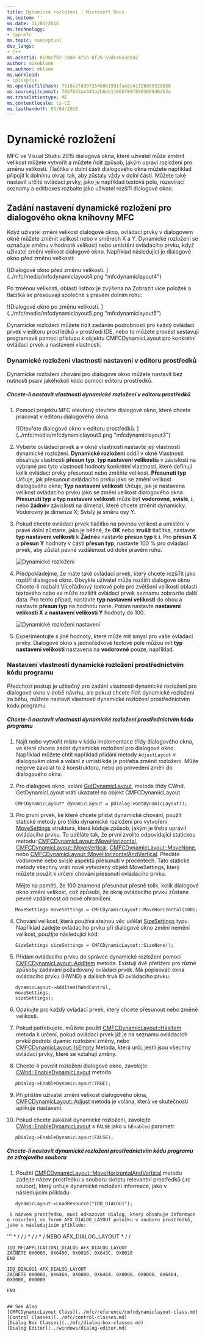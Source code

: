 ```yaml
---
title: Dynamické rozložení | Microsoft Docs
ms.custom: ''
ms.date: 11/04/2016
ms.technology:
- cpp-mfc
ms.topic: conceptual
dev_langs:
- C++
ms.assetid: 8598cfb2-c8d4-4f5a-bf2b-59dc4653e042
author: mikeblome
ms.author: mblome
ms.workload:
- cplusplus
ms.openlocfilehash: 7518e2fdd07254b8b1991fae8a41f26058920858
ms.sourcegitcommit: 76b7653ae443a2b8eb1186b789f8503609d6453e
ms.translationtype: MT
ms.contentlocale: cs-CZ
ms.lasthandoff: 05/04/2018
---
```

# <a name="dynamic-layout"></a>Dynamické rozložení
MFC ve Visual Studiu 2015 dialogová okna, které uživatel může změnit velikost můžete vytvořit a můžete řídit způsob, jakým upraví rozložení pro změnu velikosti. Tlačítka v dolní části dialogového okna můžete například připojit k dolnímu okraji tak, aby zůstaly vždy v dolní části. Můžete také nastavit určité ovládací prvky, jako je například textová pole, rozevírací seznamy a editboxes rozbalte jako uživatel rozšíří dialogové okno.  
  
## <a name="specifying-dynamic-layout-settings-for-an-mfc-dialog-box"></a>Zadání nastavení dynamické rozložení pro dialogového okna knihovny MFC  
 Když uživatel změní velikost dialogové okno, ovládací prvky v dialogovém okně můžete změnit velikost nebo v směrech X a Y. Dynamické rozložení se označuje změnu v hodnotě velikosti nebo umístění ovládacího prvku, když uživatel změní velikost dialogové okno. Například následující je dialogové okno před změnu velikosti:  
  
 ![Dialogové okno před změnu velikosti. ] (../mfc/media/mfcdynamiclayout4.png "mfcdynamiclayout4")  
  
 Po změnou velikosti, oblasti listbox je zvýšena na Zobrazit více položek a tlačítka se přesouvají společně s pravém dolním rohu:  
  
 ![Dialogové okno po změnu velikosti. ] (../mfc/media/mfcdynamiclayout5.png "mfcdynamiclayout5")  
  
 Dynamické rozložení můžete řídit zadáním podrobnosti pro každý ovládací prvek v editoru prostředků v prostředí IDE, nebo to můžete provést sestavují programově pomocí přístupu k objektu CMFCDynamicLayout pro konkrétní ovládací prvek a nastavení vlastností.  
  
### <a name="setting-dynamic-layout-properties-in-the-resource-editor"></a>Dynamické rozložení vlastnosti nastavení v editoru prostředků  
 Dynamické rozložení chování pro dialogové okno můžete nastavit bez nutnosti psaní jakéhokoli kódu pomocí editoru prostředků.  
  
##### <a name="to-set-dynamic-layout-properties-in-the-resource-editor"></a>Chcete-li nastavit vlastnosti dynamické rozložení v editoru prostředků  
  
1.  Pomocí projektu MFC otevřený otevřete dialogové okno, které chcete pracovat v editoru dialogového okna.  
  
     ![Otevřete dialogové okno v editoru prostředků. ] (../mfc/media/mfcdynamiclayout3.png "mfcdynamiclayout3")  
  
2.  Vyberte ovládací prvek a v okně vlastností nastavte její vlastnosti dynamické rozložení. **Dynamické rozložení** oddíl v okně Vlastnosti obsahuje vlastnosti **přesun typ**, **typ nastavení velikosti**a v závislosti na vybrané pro tyto vlastnosti hodnoty konkrétní vlastnosti, které definují kolik ovládací prvky přesunout nebo změňte velikost. **Přesunutí typ** Určuje, jak přesunout ovládacího prvku jako se změní velikost dialogového okna; **Typ nastavení velikosti** Určuje, jak je nastavena velikost ovládacího prvku jako se změní velikost dialogového okna. **Přesunutí typ** a **typ nastavení velikosti** může být **vodorovné**, **svislé**, **i**, nebo **žádné**v závislosti na dimenzí, které chcete změnit dynamicky. Vodorovný je dimenze X; Svislý je směru osy Y.  
  
3.  Pokud chcete ovládací prvek tlačítko na pevnou velikost a umístění v pravé dolní zůstane, jako je běžné, že **OK** nebo **zrušit** tlačítka, nastavte **typ nastavení velikosti** k  **Žádné**a nastavte **přesun typ** k **i**. Pro **přesun X** a **přesun Y** hodnoty v části **přesun typ**, nastavte 100 % pro ovládací prvek, aby zůstat pevné vzdálenost od dolní pravém rohu.  
  
     ![Dynamické rozložení](../mfc/media/mfcdynamiclayout1.png "mfcdynamiclayout1")  
  
4.  Předpokládejme, že máte také ovládací prvek, který chcete rozšířit jako rozšíří dialogové okno. Obvykle uživatel může rozšířit dialogové okno Chcete-li rozbalit Víceřádkový textové pole pro zvětšení velikosti oblasti textového nebo se může rozšířit ovládací prvek seznamu zobrazíte další data. Pro tento případ, nastavte **typ nastavení velikosti** do obou a nastavte **přesun typ** na hodnotu none. Potom nastavte **nastavení velikosti X** a **nastavení velikosti Y** hodnoty do 100.  
  
     ![Dynamické rozložení nastavení](../mfc/media/mfcdynamiclayout2.png "mfcdynamiclayout2")  
  
5.  Experimentujte s jiné hodnoty, které může mít smysl pro vaše ovládací prvky. Dialogové okno s jednořádkové textové pole můžou mít **typ nastavení velikosti** nastavena na **vodorovné** pouze, například.  
  
### <a name="setting-dynamic-layout-properties-programmatically"></a>Nastavení vlastností dynamické rozložení prostřednictvím kódu programu  
 Předchozí postup je užitečný pro zadání vlastnosti dynamické rozložení pro dialogové okno v době návrhu, ale pokud chcete řídit dynamické rozložení za běhu, můžete nastavit vlastnosti dynamické rozložení prostřednictvím kódu programu.  
  
##### <a name="to-set-dynamic-layout-properties-programmatically"></a>Chcete-li nastavit vlastnosti dynamické rozložení prostřednictvím kódu programu  
  
1.  Najít nebo vytvořit místo v kódu implementace třídy dialogového okna, ve které chcete zadat dynamické rozložení pro dialogové okno. Například můžete chtít například přidání metody `AdjustLayout` v dialogovém okně a volání z umístí kde je potřeba změnit rozložení. Může nejprve zavolat to z konstruktoru, nebo po provedení změn do dialogového okna.  
  
2.  Pro dialogové okno, volání [GetDynamicLayout](../mfc/reference/cwnd-class.md#getdynamiclayout), metoda třídy CWnd. GetDynamicLayout vrátí ukazatel na objekt CMFCDynamicLayout.  
  
 ```  
    CMFCDynamicLayout* dynamicLayout = pDialog->GetDynamicLayout();

 ```  
  
3.  Pro první prvek, ke které chcete přidat dynamické chování, použít statické metody pro třídu dynamické rozložení pro vytvoření [MoveSettings](../mfc/reference/cmfcdynamiclayout-class.md#movesettings_structure) struktura, která kóduje způsob, jakým je třeba upravit ovládacího prvku. To uděláte tak, že první zvolíte odpovídající statickou metodu: [CMFCDynamicLayout::MoveHorizontal](../mfc/reference/cmfcdynamiclayout-class.md#movehorizontal), [CMFCDynamicLayout::MoveVertical](../mfc/reference/cmfcdynamiclayout-class.md#movevertical), [CMFCDynamicLayout::MoveNone](../mfc/reference/cmfcdynamiclayout-class.md#movenone), nebo [CMFCDynamicLayout::MoveHorizontalAndVertical](../mfc/reference/cmfcdynamiclayout-class.md#movehorizontalandvertical). Předáte vodorovné nebo svislé aspektů přesunutí v procentech. Tato statické metody všechny vrátí nově vytvořený objekt MoveSettings, který můžete použít k určení chování přesunutí ovládacího prvku.  
  
     Mějte na paměti, že 100 znamená přesunout přesně tolik, kolik dialogové okno změní velikost, což způsobí, že okraj ovládacího prvku zůstane pevné vzdálenost od nové ohraničení.  
  
 ```  
    MoveSettings moveSettings = CMFCDynamicLayout::MoveHorizontal(100);

 ```  
  
4.  Chování velikost, která používá stejnou věc udělat [SizeSettings](../mfc/reference/cmfcdynamiclayout-class.md#sizesettings_structure) typu. Například zadejte ovládacího prvku při dialogové okno změní nemění velikost, použijte následující kód:  
  
 ```  
    SizeSettings sizeSettings = CMFCDynamicLayout::SizeNone();

 ```  
  
5.  Přidání ovládacího prvku do správce dynamické rozložení pomocí [CMFCDynamicLayout::AddItem](../mfc/reference/cmfcdynamiclayout-class.md#additem) metoda. Existují dvě přetížení pro různé způsoby zadávání požadovaný ovládací prvek. Má popisovač okna ovládacího prvku (HWND) a dalších trvá ID ovládacího prvku.  
  
 ```  
    dynamicLayout->AddItem(hWndControl,
    moveSettings,
    sizeSettings);

 ```  
  
6.  Opakujte pro každý ovládací prvek, který chcete přesunout nebo změně velikosti.  
  
7.  Pokud potřebujete, můžete použít [CMFCDynamicLayout::HasItem](../mfc/reference/cmfcdynamiclayout-class.md#hasitem) metoda k určení, pokud ovládací prvek již je na seznamu ovládacích prvků podrobí dyamic rozložení změny, nebo [CMFCDynamicLayout::IsEmpty](../mfc/reference/cmfcdynamiclayout-class.md#isempty) Metoda, která určí, jestli jsou všechny ovládací prvky, které se vztahují změny.  
  
8.  Chcete-li povolit rozložení dialogové okno, zavolejte [CWnd::EnableDynamicLayout](../mfc/reference/cwnd-class.md#enabledynamiclayout) metoda.  
  
 ```  
    pDialog->EnableDynamicLayout(TRUE);

 ```  
  
9. Při příštím uživatel změní velikost dialogového okna, [CMFCDynamicLayout::Adjust](../mfc/reference/cmfcdynamiclayout-class.md#adjust) metoda je volána, která ve skutečnosti aplikuje nastavení.  
  
10. Pokud chcete zakázat dynamické rozložení, zavolejte [CWnd::EnableDynamicLayout](../mfc/reference/cwnd-class.md#enabledynamiclayout) s `FALSE` jako u `bEnabled` parametr.  
  
 ```  
    pDialog->EnableDynamicLayout(FALSE);

 ```  
  
##### <a name="to-set-the-dynamic-layout-programmatically-from-a-resource-file"></a>Chcete-li nastavit dynamické rozložení prostřednictvím kódu programu ze zdrojového souboru  
  
1.  Použití [CMFCDynamicLayout::MoveHorizontalAndVertical](../mfc/reference/cmfcdynamiclayout-class.md#movehorizontalandvertical) metodu zadejte název prostředku v souboru skriptu relevantní prostředků (.rc soubor), který určuje dynamické rozložení informace, jako v následujícím příkladu:  
  
 ```  
    dynamicLayout->LoadResource("IDD_DIALOG1");

 ```  
  
     S názvem prostředku, musí odkazovat dialog, který obsahuje informace o rozvržení ve formě AFX_DIALOG_LAYOUT položku v souboru prostředků, jako v následujícím příkladu:  
  
 ''' * / / / * / / * / NEBO AFX_DIALOG_LAYOUT * / /  
 
    IDD_MFCAPPLICATION1_DIALOG AFX_DIALOG_LAYOUT  
    ZAČNĚTE 0X0000, 0X6400, 0X0028, 0X643C, 0X0028  
    END 
 
    IDD_DIALOG1 AFX_DIALOG_LAYOUT  
    ZAČNĚTE 0X0000, 0X6464, 0X0000, 0X6464, 0X0000, 0X0000, 0X6464, 0X0000, 0X0000  
 
    END 
 ```  
  
## See Also  
 [CMFCDynamicLayout Class](../mfc/reference/cmfcdynamiclayout-class.md)   
 [Control Classes](../mfc/control-classes.md)   
 [Dialog Box Classes](../mfc/dialog-box-classes.md)   
 [Dialog Editor](../windows/dialog-editor.md)

